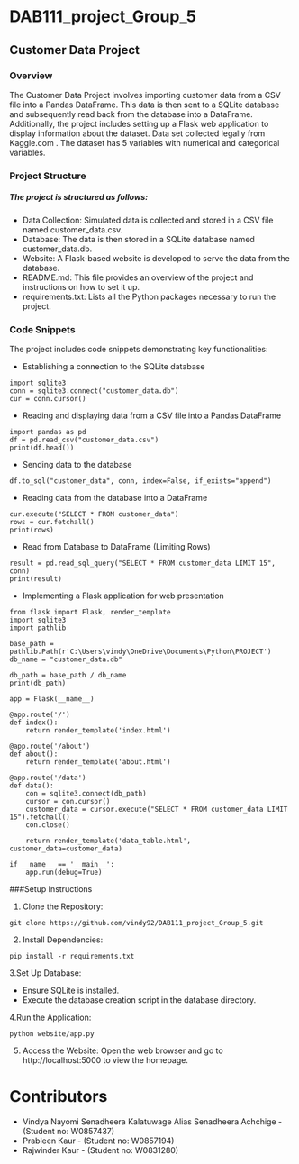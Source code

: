 # DAB111_project_Group_5

## Customer Data Project

### Overview
The Customer Data Project involves importing customer data from a CSV file into a Pandas DataFrame. 
This data is then sent to a SQLite database and subsequently read back from the database into a DataFrame. 
Additionally, the project includes setting up a Flask web application to display information about the dataset.
Data set collected legally from Kaggle.com . The dataset has 5 variables with numerical and categorical variables.

### Project Structure
##### The project is structured as follows:

- Data Collection: Simulated data is collected and stored in a CSV file named customer_data.csv.
- Database: The data is then stored in a SQLite database named customer_data.db.
- Website: A Flask-based website is developed to serve the data from the database.
- README.md: This file provides an overview of the project and instructions on how to set it up.
- requirements.txt: Lists all the Python packages necessary to run the project.

### Code Snippets
The project includes code snippets demonstrating key functionalities:

- Establishing a connection to the SQLite database
```
import sqlite3
conn = sqlite3.connect("customer_data.db")
cur = conn.cursor()
```
- Reading and displaying data from a CSV file into a Pandas DataFrame
```
import pandas as pd
df = pd.read_csv("customer_data.csv")
print(df.head())
```
- Sending data to the database
```
df.to_sql("customer_data", conn, index=False, if_exists="append")
```
- Reading data from the database into a DataFrame
```
cur.execute("SELECT * FROM customer_data")
rows = cur.fetchall()
print(rows)
```
- Read from Database to DataFrame (Limiting Rows)
```
result = pd.read_sql_query("SELECT * FROM customer_data LIMIT 15", conn)
print(result)
```
- Implementing a Flask application for web presentation
```
from flask import Flask, render_template
import sqlite3
import pathlib

base_path = pathlib.Path(r'C:\Users\vindy\OneDrive\Documents\Python\PROJECT')
db_name = "customer_data.db"

db_path = base_path / db_name
print(db_path)

app = Flask(__name__)

@app.route('/')
def index():
    return render_template('index.html')

@app.route('/about')
def about():
    return render_template('about.html')

@app.route('/data')
def data():
    con = sqlite3.connect(db_path)
    cursor = con.cursor()
    customer_data = cursor.execute("SELECT * FROM customer_data LIMIT 15").fetchall()
    con.close()

    return render_template('data_table.html', customer_data=customer_data)

if __name__ == '__main__':
    app.run(debug=True)
```

###Setup Instructions

1. Clone the Repository:

```
git clone https://github.com/vindy92/DAB111_project_Group_5.git
```

2. Install Dependencies:
```
pip install -r requirements.txt
```

3.Set Up Database:
- Ensure SQLite is installed.
- Execute the database creation script in the database directory.

4.Run the Application:
```
python website/app.py
```

5. Access the Website:
Open the web browser and go to http://localhost:5000 to view the homepage.


# Contributors
- Vindya Nayomi Senadheera Kalatuwage Alias Senadheera Achchige - (Student no: W0857437)
- Prableen Kaur - (Student no: W0857194)
- Rajwinder Kaur - (Student no: W0831280)
